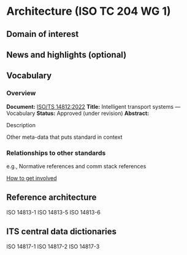 # Architecture (ISO TC 204 WG 1)

## Domain of interest

## News and highlights (optional) 

## Vocabulary 

### Overview

**Document:** [ISO/TS 14812:2022](https://www.iso.org/standard/79779.html)
**Title:** Intelligent transport systems — Vocabulary
**Status:** Approved (under revision)
**Abstract:** 

Description

Other meta-data that puts standard in context

### Relationships to other standards

e.g., Normative references and comm stack references

[How to get involved](../contact.md)

## Reference architecture

ISO 14813-1
ISO 14813-5
ISO 14813-6

## ITS central data dictionaries

ISO 14817-1
ISO 14817-2
ISO 14817-3

